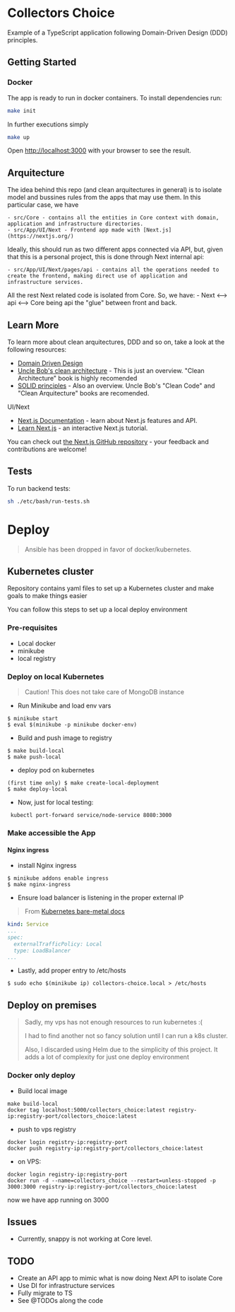 # Collectors Choice
Example of a TypeScript application following Domain-Driven Design (DDD) principles.

## Getting Started

### Docker
The app is ready to run in docker containers.
To install dependencies run:
```bash
make init
```

In further executions simply
```bash
make up
```

Open [http://localhost:3000](http://localhost:3000) with your browser to see the result.



## Arquitecture

The idea behind this repo (and clean arquitectures in general) is to isolate model and bussines rules from the apps that may use them. In this particular case, we have

    - src/Core - contains all the entities in Core context with domain, application and infrastructure directories.
    - src/App/UI/Next - Frontend app made with [Next.js](https://nextjs.org/)

Ideally, this should run as two different apps connected via API, but, given that this is a personal project, this is done through Next internal api:

    - src/App/UI/Next/pages/api - contains all the operations needed to create the frontend, making direct use of application and infrastructure services.

All the rest Next related code is isolated from Core. So, we have:
    - Next <--> api <--> Core
being api the "glue" between front and back.

## Learn More

To learn more about clean arquitectures, DDD and so on, take a look at the following resources:

- [Domain Driven Design](https://www.methodsandtools.com/archive/archive.php?id=97)
- [Uncle Bob's clean architecture](https://blog.cleancoder.com/uncle-bob/2012/08/13/the-clean-architecture.html) - This is just an overview. "Clean Architecture" book is highly recomended
- [SOLID principles](https://en.wikipedia.org/wiki/SOLID) - Also an overview. Uncle Bob's "Clean Code" and "Clean Arquitecture" books are recomended.

UI/Next

- [Next.js Documentation](https://nextjs.org/docs) - learn about Next.js features and API.
- [Learn Next.js](https://nextjs.org/learn) - an interactive Next.js tutorial.

You can check out [the Next.js GitHub repository](https://github.com/vercel/next.js/) - your feedback and contributions are welcome!

## Tests

To run backend tests:

```bash
sh ./etc/bash/run-tests.sh
```

# Deploy

> Ansible has been dropped in favor of docker/kubernetes.

## Kubernetes cluster

Repository contains yaml files to set up a Kubernetes cluster and make goals to make things easier

You can follow this steps to set up a local deploy environment

### Pre-requisites
* Local docker
* minikube
* local registry

### Deploy on local Kubernetes

> Caution! This does not take care of MongoDB instance

* Run Minikube and load env vars
```shell
$ minikube start
$ eval $(minikube -p minikube docker-env)
```

* Build and push image to registry
```shell
$ make build-local
$ make push-local
```

* deploy pod on kubernetes
```shell
(first time only) $ make create-local-deployment
$ make deploy-local

```

* Now, just for local testing:
```shell
 kubectl port-forward service/node-service 8080:3000
```

### Make accessible the App
#### Nginx ingress
* install Nginx ingress 

```shell
$ minikube addons enable ingress
$ make nginx-ingress
```

* Ensure load balancer is listening in the proper external IP

>From [Kubernetes bare-metal docs](https://kubernetes.github.io/ingress-nginx/deploy/baremetal/)
```yaml
kind: Service
...
spec:
  externalTrafficPolicy: Local
  type: LoadBalancer
...
```

* Lastly, add proper entry to /etc/hosts
```shell
$ sudo echo $(minikube ip) collectors-choice.local > /etc/hosts
```

## Deploy on premises

> Sadly, my vps has not enough resources to run kubernetes :(
> 
> I had to find another not so fancy solution until I can run a k8s cluster.
> 
> Also, I discarded using Helm due to the simplicity of this project. It adds a lot of complexity for just one deploy environment
### Docker only deploy

* Build local image
```shell
make build-local
docker tag localhost:5000/collectors_choice:latest registry-ip:registry-port/collectors_choice:latest
```

* push to vps registry
```shell
docker login registry-ip:registry-port
docker push registry-ip:registry-port/collectors_choice:latest
```
* on VPS:
```shell
docker login registry-ip:registry-port
docker run -d --name=collectors_choice --restart=unless-stopped -p 3000:3000 registry-ip:registry-port/collectors_choice:latest
```

now we have app running on 3000

## Issues

- Currently, snappy is not working at Core level.

## TODO

- Create an API app to mimic what is now doing Next API to isolate Core
- Use DI for infrastructure services
- Fully migrate to TS
- See @TODOs along the code
